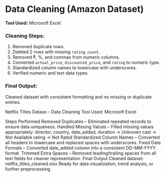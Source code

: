# Data Cleaning (Amazon Dataset)

**Tool Used:** Microsoft Excel

### Cleaning Steps:
1. Removed duplicate rows.
2. Deleted 2 rows with missing `rating_count`.
3. Removed ₹, %, and commas from numeric columns.
4. Converted `actual_price`, `discounted_price`, and `rating` to numeric type.
5. Standardized column names to lowercase with underscores.
6. Verified numeric and text data types.

### Final Output:
Cleaned dataset with consistent formatting and no missing or duplicate entries.

Netflix Titles Datase – Data Cleaning
Tool Used: Microsoft Excel

Steps Performed
Removed Duplicates – Eliminated repeated records to ensure data uniqueness.
Handled Missing Values – Filled missing values appropriately:
director, country, date_added, duration → Unknown
cast → Not Available
rating → Not Rated
Standardized Column Names – Converted all headers to lowercase and replaced spaces with underscores.
Fixed Date Formats – Converted date_added column into a consistent DD-MM-YYYY format.
Trimmed Extra Spaces – Removed leading/trailing spaces from all text fields for cleaner representation.
Final Output
Cleaned dataset: netflix_titles_cleaned.xlsx
Ready for data visualization, trend analysis, or further preprocessing.
